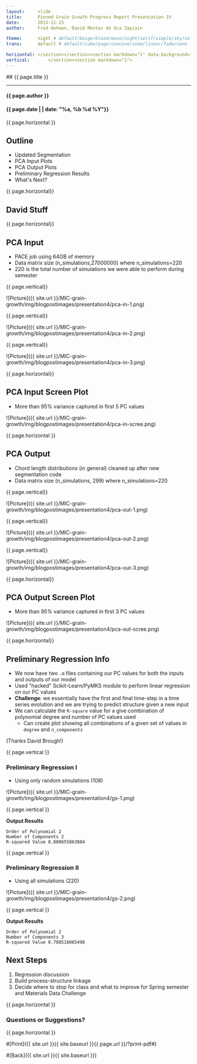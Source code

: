 ```yaml
---
layout:     slide
title:     	Pinned Grain Growth Progress Report Presentation IV
date:      	2015-11-23
author:     Fred Hohman, David Montes de Oca Zapiain

theme:		night # default/beige/blood/moon/night/serif/simple/sky/solarized
trans:		default # default/cube/page/concave/zoom/linear/fade/none

horizontal:	</section></section><section markdown="1" data-background="http://ahmetcecen.github.io/project-pages/img/slidebackground.png"><section markdown="1">
vertical:		</section><section markdown="1">
---
```

<section markdown="1" data-background="http://ahmetcecen.github.io/project-pages/img/slidebackground.png"><section markdown="1">
## {{ page.title }}

<hr>

#### {{ page.author }}

#### {{ page.date | | date: "%a, %b %d %Y"}}

{{ page.horizontal }}

<!-- Start Writing Below in Markdown -->

## Outline

* Updated Segmentation
* PCA Input Plots
* PCA Output Plots
* Preliminary Regression Results
* What's Next?

{{ page.horizontal}}

## David Stuff

{{ page.horizontal}}

## PCA Input

* PACE job using 64GB of memory
* Data matrix size (n_simulations,27000000) where n_simulations=220
* 220 is the total number of simulations we were able to perform during semester

{{ page.vertical}}

![Picture]({{ site.url }}/MIC-grain-growth/img/blogpostimages/presentation4/pca-in-1.png)

{{ page.vertical}}

![Picture]({{ site.url }}/MIC-grain-growth/img/blogpostimages/presentation4/pca-in-2.png)

{{ page.vertical}}

![Picture]({{ site.url }}/MIC-grain-growth/img/blogpostimages/presentation4/pca-in-3.png)

{{ page.horizontal}}

## PCA Input Screen Plot

* More than 95% variance captured in first 5 PC values

![Picture]({{ site.url }}/MIC-grain-growth/img/blogpostimages/presentation4/pca-in-scree.png)

{{ page.horizontal }}

## PCA Output

* Chord length distributions (in general) cleaned up after new segmentation code
* Data matrix size (n_simulations, 299) where n_simulations=220

{{ page.vertical}}

![Picture]({{ site.url }}/MIC-grain-growth/img/blogpostimages/presentation4/pca-out-1.png)

{{ page.vertical}}

![Picture]({{ site.url }}/MIC-grain-growth/img/blogpostimages/presentation4/pca-out-2.png)

{{ page.vertical}}

![Picture]({{ site.url }}/MIC-grain-growth/img/blogpostimages/presentation4/pca-out-3.png)

{{ page.horizontal}}

## PCA Output Screen Plot

* More than 95% variance captured in first 3 PC values

![Picture]({{ site.url }}/MIC-grain-growth/img/blogpostimages/presentation4/pca-out-scree.png)

{{ page.horizontal}}

## Preliminary Regression Info

* We now have two `.m` files containing our PC values for both the inputs and outputs of our model
* Used "hacked" Scikit-Learn/PyMKS module to perform linear regression on our PC values
* **Challenge**: we essentially have the first and final time-step in a time series evolution and we are trying to predict structure given a new input
* We can calculate the `R-square` value for a give combination of polynomial degree and number of PC values used
    * Can create plot showing all combinations of a given set of values in `degree` and `n_components`

(Thanks David Brough!)

{{ page.vertical }}

### Preliminary Regression I

* Using only random simulations (108)

![Picture]({{ site.url }}/MIC-grain-growth/img/blogpostimages/presentation4/gs-1.png)

{{ page.vertical }}

**Output Results**

```
Order of Polynomial 2
Number of Components 2
R-squared Value 0.888655863884
```

{{ page.vertical }}

### Preliminary Regression II

* Using all simulations (220)

![Picture]({{ site.url }}/MIC-grain-growth/img/blogpostimages/presentation4/gs-2.png)

{{ page.vertical }}

**Output Results**

```
Order of Polynomial 2
Number of Components 3
R-squared Value 0.708516065498
```

## Next Steps

1. Regression discussion
2. Build process-structure linkage
3. Decide where to stop for class and what to improve for Spring semester and Materials Data Challenge

{{ page.horizontal }}

# Questions or Suggestions?

<!-- End Here -->


{{ page.horizontal }}

#[Print]({{ site.url }}{{ site.baseurl }}{{ page.url }}/?print-pdf#)

#[Back]({{ site.url }}{{ site.baseurl }})

</section></section>

